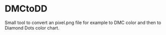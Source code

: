 # DMCtoDD

Small tool to convert an pixel.png file for example to DMC color and then to Diamond Dots color chart.
